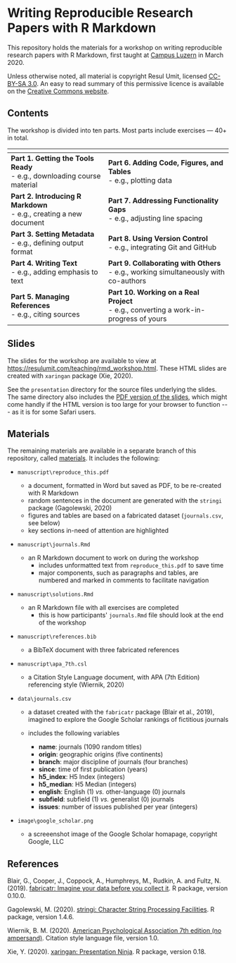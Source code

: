 # Writing Reproducible Research Papers with R Markdown

This repository holds the materials for a workshop on writing reproducible research papers with R Markdown, first taught at [Campus Luzern](https://www.campus-luzern.ch/) in March 2020.

Unless otherwise noted, all material is copyright Resul Umit, licensed [CC-BY-SA 3.0](https://github.com/resulumit/rmd_workshop/blob/master/LICENCE.md). An easy to read summary of this permissive licence is available on the [Creative Commons website](https://creativecommons.org/licenses/by-sa/3.0/).

## Contents

The workshop is divided into ten parts. Most parts include exercises &mdash; 40+ in total.


|[]() |      |
|------|------|
| **Part 1. Getting the Tools Ready** <br /> - e.g., downloading course material | **Part 6. Adding Code, Figures, and Tables** <br /> - e.g., plotting data | 
| **Part 2. Introducing R Markdown** <br /> - e.g., creating a new document | **Part 7. Addressing Functionality Gaps** <br /> - e.g., adjusting line spacing | 
| **Part 3. Setting Metadata** <br /> - e.g., defining output format | **Part 8. Using Version Control** <br /> - e.g., integrating Git and GitHub | 
| **Part 4. Writing Text** <br /> - e.g., adding emphasis to text | **Part 9. Collaborating with Others** <br /> - e.g., working simultaneously with co-authors | 
| **Part 5. Managing References** <br /> - e.g., citing sources | **Part 10. Working on a Real Project** <br /> - e.g., converting a work-in-progress of yours |

## Slides

The slides for the workshop are available to view at <https://resulumit.com/teaching/rmd_workshop.html>. These HTML slides are created with `xaringan` package (Xie, 2020).

See the `presentation` directory for the source files underlying the slides. The same directory also includes the [PDF version of the slides](https://github.com/resulumit/rmd_workshop/blob/master/presentation/rmd_workshop.pdf), which might come handly if the HTML version is too large for your browser to function --- as it is for some Safari users.

##  Materials

The remaining materials are available in a separate branch of this repository, called [materials](https://github.com/resulumit/rmd_workshop/tree/materials). It includes the following:

- `manuscript\reproduce_this.pdf`
    - a document, formatted in Word but saved as PDF, to be re-created with R Markdown 
    - random sentences in the document are generated with the `stringi` package  (Gagolewski, 2020)
    - figures and tables are based on a fabricated dataset (`journals.csv`, see below)
    - key sections in-need of attention are highlighted

- `manuscript\journals.Rmd`
    - an R Markdown document to work on during the workshop
        - includes unformatted text from `reproduce_this.pdf` to save time
        - major components, such as paragraphs and tables, are numbered and marked in comments to facilitate navigation
   
- `manuscript\solutions.Rmd`
    - an R Markdown file with all exercises are completed
        - this is how participants' `journals.Rmd` file should look at the end of the workshop
        
- `manuscript\references.bib` 
    - a BibTeX document with three fabricated references
    
- `manuscript\apa_7th.csl`
    - a Citation Style Language document, with APA (7th Edition) referencing style (Wiernik, 2020)

- `data\journals.csv`

    - a dataset created with the `fabricatr` package (Blair et al., 2019), imagined to explore the Google Scholar rankings of fictitious journals
    
    - includes the following variables 
        - **name**: journals (1090 random titles)
        - **origin**: geographic origins (five continents)
        - **branch**: major discipline of journals (four branches)
        - **since**: time of first publication (years)
        - **h5_index**: H5 Index (integers)
        - **h5_median**: H5 Median (integers)
        - **english**: English (1) *vs.* other-language (0) journals
        - **subfield**: subfield (1) *vs.* generalist (0) journals
        - **issues**: number of issues published per year (integers)
   
- `image\google_scholar.png`
    - a screeenshot image of the Google Scholar homapage, copyright Google, LLC

 
## References

Blair, G., Cooper, J., Coppock, A., Humphreys, M., Rudkin, A. and Fultz, N. (2019). [fabricatr: Imagine your data before you collect it](https://cran.r-project.org/web/packages/fabricatr/index.html). R package, version 0.10.0.

Gagolewski, M. (2020). [stringi: Character String Processing Facilities](https://cran.r-project.org/web/packages/stringi/index.html). R package, version 1.4.6.

Wiernik, B. M. (2020). [American Psychological Association 7th edition (no ampersand)](https://www.zotero.org/styles/apa-no-ampersand). Citation style language file, version 1.0.

Xie, Y. (2020). [xaringan: Presentation Ninja](https://cran.r-project.org/web/packages/xaringan/index.html). R package, version 0.18.

